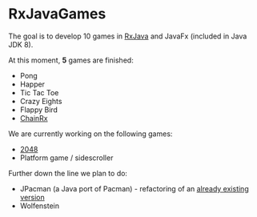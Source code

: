 RxJavaGames
===========

The goal is to develop 10 games in [RxJava](https://github.com/Netflix/RxJava/) and JavaFx (included in Java JDK 8).

At this moment, **5** games are finished:
* Pong
* Happer
* Tic Tac Toe
* Crazy Eights
* Flappy Bird
* [ChainRx](http://www.yvoschaap.com/chainrxn/)

We are currently working on the following games:
* [2048](http://gabrielecirulli.github.io/2048/)
* Platform game / sidescroller

Further down the line we plan to do:
* JPacman (a Java port of Pacman) - refactoring of an [already existing version](https://github.com/SERG-Delft/jpacman-framework/)
* Wolfenstein

